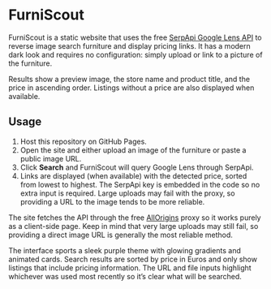 # FurniScout

FurniScout is a static website that uses the free [SerpApi Google Lens API](https://serpapi.com/google-lens-api) to reverse image search furniture and display pricing links.  It has a modern dark look and requires no configuration: simply upload or link to a picture of the furniture.

Results show a preview image, the store name and product title, and the price in ascending order. Listings without a price are also displayed when available.
## Usage
1. Host this repository on GitHub Pages.
2. Open the site and either upload an image of the furniture or paste a public image URL.
3. Click **Search** and FurniScout will query Google Lens through SerpApi.
4. Links are displayed (when available) with the detected price, sorted from lowest to highest.  The SerpApi key is embedded in the code so no extra input is required.
   Large uploads may fail with the proxy, so providing a URL to the image tends to be more reliable.

The site fetches the API through the free [AllOrigins](https://api.allorigins.win/) proxy so it works purely as a client-side page. Keep in mind that very large uploads may still fail, so providing a direct image URL is generally the most reliable method.


The interface sports a sleek purple theme with glowing gradients and animated cards. Search results are sorted by price in Euros and only show listings that include pricing information. The URL and file inputs highlight whichever was used most recently so it’s clear what will be searched.
